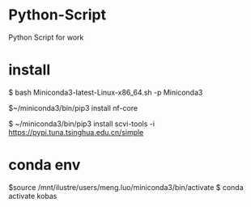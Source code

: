 # Python-Script
Python Script for work

# install 
$ bash Miniconda3-latest-Linux-x86_64.sh -p Miniconda3

$~/miniconda3/bin/pip3 install nf-core

$ ~/miniconda3/bin/pip3  install scvi-tools -i https://pypi.tuna.tsinghua.edu.cn/simple

# conda env
$source /mnt/ilustre/users/meng.luo/miniconda3/bin/activate
$ conda activate kobas

